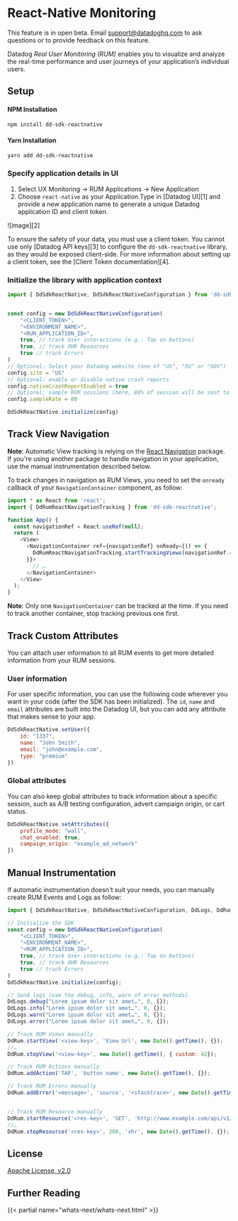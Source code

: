 # React-Native Monitoring


<div class="alert alert-warning">
This feature is in open beta. Email <a href="mailto:support@datadoghq.com">support@datadoghq.com</a> to ask questions or to provide feedback on this feature.
</div>

Datadog *Real User Monitoring (RUM)* enables you to visualize and analyze the real-time performance and user journeys of your application’s individual users.

## Setup

#### NPM Installation

```sh
npm install dd-sdk-reactnative
```

#### Yarn Installation

```sh
yarn add dd-sdk-reactnative
```

### Specify application details in UI

1. Select UX Monitoring -> RUM Applications -> New Application
2. Choose `react-native` as your Application Type in [Datadog UI][1] and provide a new application name to generate a unique Datadog application ID and client token.

![image][2]

To ensure the safety of your data, you must use a client token. You cannot use only [Datadog API keys][3] to configure the `dd-sdk-reactnative` library, as they would be exposed client-side. For more information about setting up a client token, see the [Client Token documentation][4].

### Initialize the library with application context

```js
import { DdSdkReactNative, DdSdkReactNativeConfiguration } from 'dd-sdk-reactnative';


const config = new DdSdkReactNativeConfiguration(
    "<CLIENT_TOKEN>", 
    "<ENVIRONMENT_NAME>", 
    "<RUM_APPLICATION_ID>",
    true, // track User interactions (e.g.: Tap on buttons)
    true, // track XHR Resources
    true // track Errors
)
// Optional: Select your Datadog website (one of "US", "EU" or "GOV")
config.site = "US"
// Optional: enable or disable native crash reports
config.nativeCrashReportEnabled = true
// Optional: sample RUM sessions (here, 80% of session will be sent to Datadog. Default = 100%)
config.sampleRate = 80

DdSdkReactNative.initialize(config)
```

## Track View Navigation

**Note**: Automatic View tracking is relying on the [React Navigation](https://reactnavigation.org/) package. If you're using another package to handle navigation in your application, use the manual instrumentation described below.

To track changes in navigation as RUM Views, you need to set the `onready` callback of your `NavigationContainer` component, as follow:

```js
import * as React from 'react';
import { DdRumReactNavigationTracking } from 'dd-sdk-reactnative';

function App() {
  const navigationRef = React.useRef(null);
  return (
    <View>
      <NavigationContainer ref={navigationRef} onReady={() => {
        DdRumReactNavigationTracking.startTrackingViews(navigationRef.current)
      }}>
        // …
      </NavigationContainer>
    </View>
  );
}
```
**Note**: Only one `NavigationContainer` can be tracked at the time. If you need to track another container, stop tracking previous one first.

## Track Custom Attributes

You can attach user information to all RUM events to get more detailed information from your RUM sessions. 

### User information

For user specific information, you can use the following code wherever you want in your code (after the SDK has been initialized). The `id`, `name` and `email` attributes are built into the Datadog UI, but you can add any attribute that makes sense to your app.

```js
DdSdkReactNative.setUser({
    id: "1337", 
    name: "John Smith", 
    email: "john@example.com", 
    type: "premium"
})
```

### Global attributes

You can also keep global attributes to track information about a specific session, such as A/B testing configuration, advert campaign origin, or cart status.

```js
DdSdkReactNative.setAttributes({
    profile_mode: "wall",
    chat_enabled: true,
    campaign_origin: "example_ad_network"
})
```

## Manual Instrumentation

If automatic instrumentation doesn't suit your needs, you can manually create RUM Events and Logs as follow:

```js
import { DdSdkReactNative, DdSdkReactNativeConfiguration, DdLogs, DdRum } from 'dd-sdk-reactnative';

// Initialize the SDK
const config = new DdSdkReactNativeConfiguration(
    "<CLIENT_TOKEN>",
    "<ENVIRONMENT_NAME>",
    "<RUM_APPLICATION_ID>",
    true, // track User interactions (e.g.: Tap on buttons)
    true, // track XHR Resources
    true // track Errors
)
DdSdkReactNative.initialize(config);

// Send logs (use the debug, info, warn of error methods)
DdLogs.debug("Lorem ipsum dolor sit amet…", 0, {});
DdLogs.info("Lorem ipsum dolor sit amet…", 0, {});
DdLogs.warn("Lorem ipsum dolor sit amet…", 0, {});
DdLogs.error("Lorem ipsum dolor sit amet…", 0, {});

// Track RUM Views manually
DdRum.startView('<view-key>', 'View Url', new Date().getTime(), {});
//…
DdRum.stopView('<view-key>', new Date().getTime(), { custom: 42});

// Track RUM Actions manually
DdRum.addAction('TAP', 'button name', new Date().getTime(), {});

// Track RUM Errors manually
DdRum.addError('<message>', 'source', '<stacktrace>', new Date().getTime(), {});


// Track RUM Resource manually
DdRum.startResource('<res-key>', 'GET', 'http://www.example.com/api/v1/test', new Date().getTime(), {} );
//…
DdRum.stopResource('<res-key>', 200, 'xhr', new Date().getTime(), {});
```

## License

[Apache License, v2.0](LICENSE)

## Further Reading

{{< partial name="whats-next/whats-next.html" >}}
